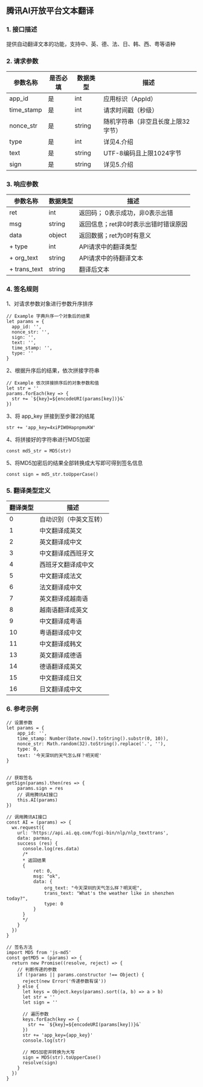 ## 腾讯AI开放平台文本翻译

### 1. 接口描述
提供自动翻译文本的功能，支持中、英、德、法、日、韩、西、粤等语种
### 2. 请求参数

参数名称 | 是否必填 | 数据类型 | 描述 
---|---|---|---
app_id | 是 | int | 应用标识（AppId）
time_stamp | 是 | int | 请求时间戳（秒级）
nonce_str | 是 | string | 随机字符串（非空且长度上限32字节）
type | 是 | int | 详见4.介绍
text | 是 | string | UTF-8编码且上限1024字节
sign | 是 | string | 详见5.介绍


### 3. 响应参数


参数名称 | 数据类型 | 描述
---|---|---
ret | int | 返回码； 0表示成功，非0表示出错
msg | string | 返回信息；ret非0时表示出错时错误原因
data | object | 返回数据；ret为0时有意义
+ type | int | API请求中的翻译类型
+ org_text | string | API请求中的待翻译文本
+ trans_text | string | 翻译后文本


### 4. 签名规则

1、对请求参数对象进行参数升序排序
```
// Example 字典升序一个对象后的结果
let params = {
  app_id: '',
  nonce_str: '',
  sign: '',
  text: '',
  time_stamp: '',
  type: ''
}
```
2、根据升序后的结果，依次拼接字符串
```
// Example 依次拼接排序后的对象参数和值
let str = ''
params.forEach(key => {
  str += `${key}=${encodeURI(params[key])}&`
})
```
3、将 app_key 拼接到至步骤2的结尾
```
str += 'app_key=4xiPIW0HapnpmuKW'
```
4、将拼接好的字符串进行MD5加密
```
const md5_str = MD5(str)
```
5、将MD5加密后的结果全部转换成大写即可得到签名信息
```
const sign = md5_str.toUpperCase()
```

### 5. 翻译类型定义


翻译类型 | 描述
---|---
0 | 自动识别（中英文互转）
1 | 中文翻译成英文
2 | 英文翻译成中文
3 | 中文翻译成西班牙文
4 | 西班牙文翻译成中文
5 | 中文翻译成法文
6 | 法文翻译成中文
7 | 英文翻译成越南语
8 | 越南语翻译成英文
9 | 中文翻译成粤语
10 | 粤语翻译成中文
11 | 中文翻译成韩文
13 | 英文翻译成德语
14 | 德语翻译成英文
15 | 中文翻译成日文
16 | 日文翻译成中文

### 6. 参考示例

```
// 设置参数
let params = {
    app_id: '',
    time_stamp: Number(Date.now().toString().substr(0, 10)),
    nonce_str: Math.random(32).toString().replace('.', ''),
    type: 0,
    text: '今天深圳的天气怎么样？明天呢'
}


// 获取签名
getSign(params).then(res => {
    params.sign = res
    // 调用腾讯AI接口
    this.AI(params)
})

// 调用腾讯AI接口
const AI = (params) => {
  wx.request({
    url: 'https://api.ai.qq.com/fcgi-bin/nlp/nlp_texttrans',
    data: parmas,
    success (res) {
      console.log(res.data)
      /*
      * 返回结果
      {
          ret: 0,
          msg: "ok",
          data: {
              org_text: "今天深圳的天气怎么样？明天呢",
              trans_text: "What's the weather like in shenzhen today?",
              type: 0
          }
      }
      */
    }
  })
}

// 签名方法
import MD5 from 'js-md5'
const getMD5 = (params) => {
  return new Promise((resolve, reject) => {
    // 判断传递的参数
    if (!params || params.constructor !== Object) {
      reject(new Error('传递参数有误'))
    } else {
      let keys = Object.keys(params).sort((a, b) => a > b)
      let str = ''
      let sign = ''
      
      // 遍历参数
      keys.forEach(key => {
        str += `${key}=${encodeURI(params[key])}&`
      })
      str += 'app_key={app_key}'
      console.log(str)
        
      // MD5加密并转换为大写
      sign = MD5(str).toUpperCase()
      resolve(sign)
    }
  })
}


```